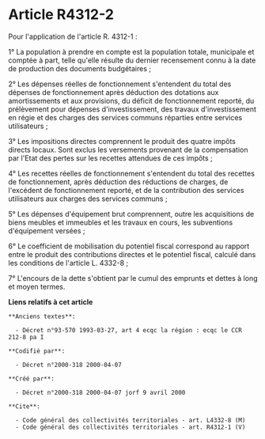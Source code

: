 # Article R4312-2

Pour l'application de l'article R. 4312-1 :

1° La population à prendre en compte est la population totale, municipale et comptée à part, telle qu'elle résulte du dernier
recensement connu à la date de production des documents budgétaires ;

2° Les dépenses réelles de fonctionnement s'entendent du total des dépenses de fonctionnement après déduction des dotations
aux amortissements et aux provisions, du déficit de fonctionnement reporté, du prélèvement pour dépenses d'investissement,
des travaux d'investissement en régie et des charges des services communs réparties entre services utilisateurs ;

3° Les impositions directes comprennent le produit des quatre impôts directs locaux. Sont exclus les versements provenant de
la compensation par l'Etat des pertes sur les recettes attendues de ces impôts ;

4° Les recettes réelles de fonctionnement s'entendent du total des recettes de fonctionnement, après déduction des réductions
de charges, de l'excédent de fonctionnement reporté, et de la contribution des services utilisateurs aux charges des services
communs ;

5° Les dépenses d'équipement brut comprennent, outre les acquisitions de biens meubles et immeubles et les travaux en cours,
les subventions d'équipement versées ;

6° Le coefficient de mobilisation du potentiel fiscal correspond au rapport entre le produit des contributions directes et le
potentiel fiscal, calculé dans les conditions de l'article L. 4332-8 ;

7° L'encours de la dette s'obtient par le cumul des emprunts et dettes à long et moyen termes.

**Liens relatifs à cet article**

	**Anciens textes**:

	  - Décret n°93-570 1993-03-27, art 4 ecqc la région : ecqc le CCR 212-8 pa I

	**Codifié par**:

	  - Décret n°2000-318 2000-04-07

	**Créé par**:

	  - Décret n°2000-318 2000-04-07 jorf 9 avril 2000

	**Cite**:

	  - Code général des collectivités territoriales - art. L4332-8 (M)
	  - Code général des collectivités territoriales - art. R4312-1 (V)
